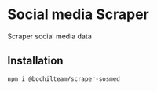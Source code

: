 # Social media Scraper
Scraper social media data

## Installation
```sh
npm i @bochilteam/scraper-sosmed
```